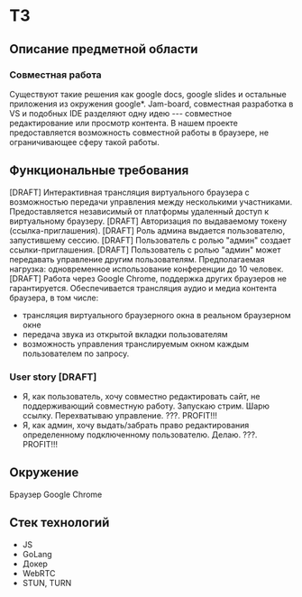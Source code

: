 # ТЗ

## Описание предметной области

### Совместная работа
Существуют такие решения как google docs, google slides и остальные приложения из окружения google*. Jam-board, совместная разработка в VS и подобных IDE разделяют одну идею --- совместное редактирование или просмотр контента.
В нашем проекте предоставляется возможность совместной работы в браузере, не ограничивающее сферу такой работы.

## Функциональные требования

[DRAFT] Интерактивная трансляция виртуального браузера с возможностью передачи управления между несколькими участниками. Предоставляется независимый от платформы удаленный доступ к виртуальному браузеру. [DRAFT] Авторизация по выдаваемому токену (ссылка-приглашения). [DRAFT] Роль админа выдается пользователю, запустившему сессию. [DRAFT] Пользователь с ролью "админ" создает ссылки-приглашения. [DRAFT] Пользователь с ролью "админ" может передавать управление другим пользователям. Предполагаемая нагрузка: одновременное использование конференции до 10 человек. [DRAFT] Работа через Google Chrome, поддержка других браузеров не гарантируется. Обеспечивается трансляция аудио и медиа контента браузера, в том числе:
* трансляция виртуального браузерного окна в реальном браузерном окне
* передача звука из открытой вкладки пользователям
* возможность управления транслируемым окном каждым пользователем по запросу.

### User story [DRAFT]
* Я, как пользователь, хочу совместно редактировать сайт, не поддерживающий совместную работу. Запускаю стрим. Шарю ссылку. Перехватываю управление. ???. PROFIT!!!
* Я, как админ, хочу выдать/забрать право редактирования определенному подключенному пользователю. Делаю. ???. PROFIT!!!

## Окружение
Браузер Google Chrome

## Стек технологий
* JS
* GoLang
* Докер
* WebRTC
* STUN, TURN
